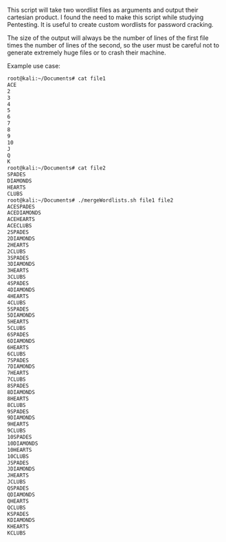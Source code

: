 This script will take two wordlist files as arguments and output their cartesian product. 
I found the need to make this script while studying Pentesting. It is useful to create custom wordlists for password cracking.

The size of the output will always be the number of lines of the first file times the number of lines of the second, so the user must be careful not to generate extremely huge files or to crash their machine.

Example use case:

```bash
root@kali:~/Documents# cat file1
ACE
2
3
4
5
6
7
8
9
10
J
Q
K
root@kali:~/Documents# cat file2
SPADES
DIAMONDS
HEARTS
CLUBS
root@kali:~/Documents# ./mergeWordlists.sh file1 file2 
ACESPADES
ACEDIAMONDS
ACEHEARTS
ACECLUBS
2SPADES
2DIAMONDS
2HEARTS
2CLUBS
3SPADES
3DIAMONDS
3HEARTS
3CLUBS
4SPADES
4DIAMONDS
4HEARTS
4CLUBS
5SPADES
5DIAMONDS
5HEARTS
5CLUBS
6SPADES
6DIAMONDS
6HEARTS
6CLUBS
7SPADES
7DIAMONDS
7HEARTS
7CLUBS
8SPADES
8DIAMONDS
8HEARTS
8CLUBS
9SPADES
9DIAMONDS
9HEARTS
9CLUBS
10SPADES
10DIAMONDS
10HEARTS
10CLUBS
JSPADES
JDIAMONDS
JHEARTS
JCLUBS
QSPADES
QDIAMONDS
QHEARTS
QCLUBS
KSPADES
KDIAMONDS
KHEARTS
KCLUBS
```
